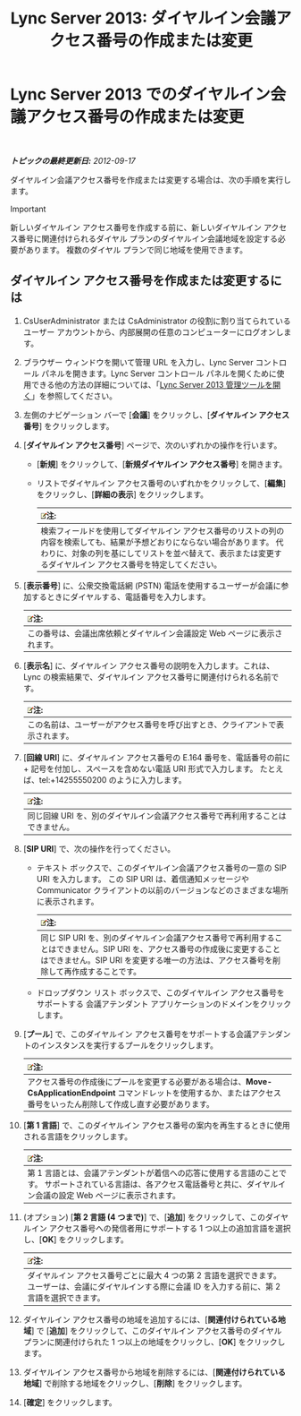 ﻿---
title: 'Lync Server 2013: ダイヤルイン会議アクセス番号の作成または変更'
TOCTitle: ダイヤルイン会議アクセス番号の作成または変更
ms:assetid: 06f55c28-57f8-4d4e-8313-9740846796d9
ms:mtpsurl: https://technet.microsoft.com/ja-jp/library/Gg398126(v=OCS.15)
ms:contentKeyID: 48271143
ms.date: 05/19/2016
mtps_version: v=OCS.15
ms.translationtype: HT
---

# Lync Server 2013 でのダイヤルイン会議アクセス番号の作成または変更

 

_**トピックの最終更新日:** 2012-09-17_

ダイヤルイン会議アクセス番号を作成または変更する場合は、次の手順を実行します。


> [!IMPORTANT]
> 新しいダイヤルイン アクセス番号を作成する前に、新しいダイヤルイン アクセス番号に関連付けられるダイヤル プランのダイヤルイン会議地域を設定する必要があります。 複数のダイヤル プランで同じ地域を使用できます。



## ダイヤルイン アクセス番号を作成または変更するには

1.  CsUserAdministrator または CsAdministrator の役割に割り当てられているユーザー アカウントから、内部展開の任意のコンピューターにログオンします。

2.  ブラウザー ウィンドウを開いて管理 URL を入力し、Lync Server コントロール パネルを開きます。Lync Server コントロール パネルを開くために使用できる他の方法の詳細については、「[Lync Server 2013 管理ツールを開く](lync-server-2013-open-lync-server-administrative-tools.md)」を参照してください。

3.  左側のナビゲーション バーで \[**会議**\] をクリックし、\[**ダイヤルイン アクセス番号**\] をクリックします。

4.  \[**ダイヤルイン アクセス番号**\] ページで、次のいずれかの操作を行います。
    
      - \[**新規**\] をクリックして、\[**新規ダイヤルイン アクセス番号**\] を開きます。
    
      - リストでダイヤルイン アクセス番号のいずれかをクリックして、\[**編集**\] をクリックし、\[**詳細の表示**\] をクリックします。
        
        <table>
        <thead>
        <tr class="header">
        <th><img src="images/Gg412781.note(OCS.15).gif" title="note" alt="note" />注:</th>
        </tr>
        </thead>
        <tbody>
        <tr class="odd">
        <td>検索フィールドを使用してダイヤルイン アクセス番号のリストの列の内容を検索しても、結果が予想どおりにならない場合があります。 代わりに、対象の列を基にしてリストを並べ替えて、表示または変更するダイヤルイン アクセス番号を特定してください。</td>
        </tr>
        </tbody>
        </table>


5.  \[**表示番号**\] に、公衆交換電話網 (PSTN) 電話を使用するユーザーが会議に参加するときにダイヤルする、電話番号を入力します。
    
    <table>
    <thead>
    <tr class="header">
    <th><img src="images/Gg412781.note(OCS.15).gif" title="note" alt="note" />注:</th>
    </tr>
    </thead>
    <tbody>
    <tr class="odd">
    <td>この番号は、会議出席依頼とダイヤルイン会議設定 Web ページに表示されます。</td>
    </tr>
    </tbody>
    </table>


6.  \[**表示名**\] に、ダイヤルイン アクセス番号の説明を入力します。これは、Lync の検索結果で、ダイヤルイン アクセス番号に関連付けられる名前です。
    
    <table>
    <thead>
    <tr class="header">
    <th><img src="images/Gg412781.note(OCS.15).gif" title="note" alt="note" />注:</th>
    </tr>
    </thead>
    <tbody>
    <tr class="odd">
    <td>この名前は、ユーザーがアクセス番号を呼び出すとき、クライアントで表示されます。</td>
    </tr>
    </tbody>
    </table>


7.  \[**回線 URI**\] に、ダイヤルイン アクセス番号の E.164 番号を、電話番号の前に + 記号を付加し、スペースを含めない電話 URI 形式で入力します。 たとえば、tel:+14255550200 のように入力します。
    
    <table>
    <thead>
    <tr class="header">
    <th><img src="images/Gg412781.note(OCS.15).gif" title="note" alt="note" />注:</th>
    </tr>
    </thead>
    <tbody>
    <tr class="odd">
    <td>同じ回線 URI を、別のダイヤルイン会議アクセス番号で再利用することはできません。</td>
    </tr>
    </tbody>
    </table>


8.  \[**SIP URI**\] で、次の操作を行ってください。
    
      - テキスト ボックスで、このダイヤルイン会議アクセス番号の一意の SIP URI を入力します。 この SIP URI は、着信通知メッセージや Communicator クライアントの以前のバージョンなどのさまざまな場所に表示されます。
        
        <table>
        <thead>
        <tr class="header">
        <th><img src="images/Gg412781.note(OCS.15).gif" title="note" alt="note" />注:</th>
        </tr>
        </thead>
        <tbody>
        <tr class="odd">
        <td>同じ SIP URI を、別のダイヤルイン会議アクセス番号で再利用することはできません。SIP URI を、アクセス番号の作成後に変更することはできません。SIP URI を変更する唯一の方法は、アクセス番号を削除して再作成することです。</td>
        </tr>
        </tbody>
        </table>
    
      - ドロップダウン リスト ボックスで、このダイヤルイン アクセス番号をサポートする 会議アテンダント アプリケーションのドメインをクリックします。

9.  \[**プール**\] で、このダイヤルイン アクセス番号をサポートする会議アテンダントのインスタンスを実行するプールをクリックします。
    
    <table>
    <thead>
    <tr class="header">
    <th><img src="images/Gg412781.note(OCS.15).gif" title="note" alt="note" />注:</th>
    </tr>
    </thead>
    <tbody>
    <tr class="odd">
    <td>アクセス番号の作成後にプールを変更する必要がある場合は、<strong>Move-CsApplicationEndpoint</strong> コマンドレットを使用するか、またはアクセス番号をいったん削除して作成し直す必要があります。</td>
    </tr>
    </tbody>
    </table>


10. \[**第 1 言語**\] で、このダイヤルイン アクセス番号の案内を再生するときに使用される言語をクリックします。
    
    <table>
    <thead>
    <tr class="header">
    <th><img src="images/Gg412781.note(OCS.15).gif" title="note" alt="note" />注:</th>
    </tr>
    </thead>
    <tbody>
    <tr class="odd">
    <td>第 1 言語とは、会議アテンダントが着信への応答に使用する言語のことです。 サポートされている言語は、各アクセス電話番号と共に、ダイヤルイン会議の設定 Web ページに表示されます。</td>
    </tr>
    </tbody>
    </table>


11. (オプション) \[**第 2 言語 (4 つまで)**\] で、\[**追加**\] をクリックして、このダイヤルイン アクセス番号への発信者用にサポートする 1 つ以上の追加言語を選択し、\[**OK**\] をクリックします。
    
    <table>
    <thead>
    <tr class="header">
    <th><img src="images/Gg412781.note(OCS.15).gif" title="note" alt="note" />注:</th>
    </tr>
    </thead>
    <tbody>
    <tr class="odd">
    <td>ダイヤルイン アクセス番号ごとに最大 4 つの第 2 言語を選択できます。 ユーザーは、会議にダイヤルインする際に会議 ID を入力する前に、第 2 言語を選択できます。</td>
    </tr>
    </tbody>
    </table>


12. ダイヤルイン アクセス番号の地域を追加するには、\[**関連付けられている地域**\] で \[**追加**\] をクリックして、このダイヤルイン アクセス番号のダイヤル プランに関連付けられた 1 つ以上の地域をクリックし、\[**OK**\] をクリックします。

13. ダイヤルイン アクセス番号から地域を削除するには、\[**関連付けられている地域**\] で削除する地域をクリックし、\[**削除**\] をクリックします。

14. \[**確定**\] をクリックします。

